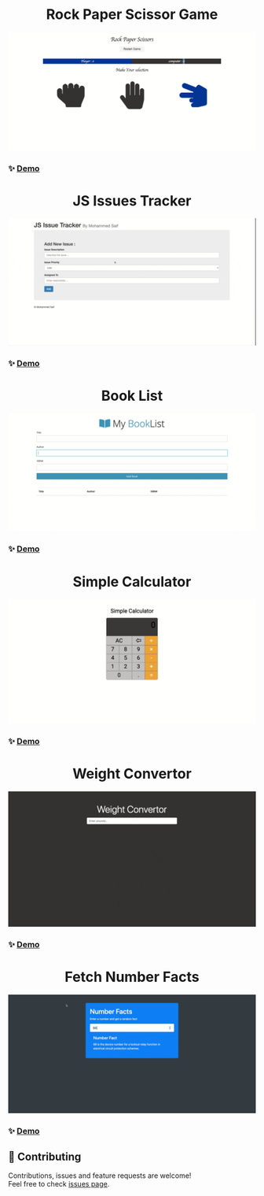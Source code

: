 <h1 align="center"> Rock Paper Scissor Game  </h1>

![alt text](appsGIF/1.gif)

### ✨ [Demo]()

##

<h1 align="center">JS Issues Tracker  </h1>

![alt text](appsGIF/2.gif)

### ✨ [Demo]()

##

<h1 align="center">Book List  </h1>

![alt text](appsGIF/3.gif)

### ✨ [Demo]()

##

<h1 align="center">Simple Calculator  </h1>

![alt text](appsGIF/4.gif)

### ✨ [Demo]()

##

<h1 align="center"> Weight Convertor  </h1>

![alt text](appsGIF/5.gif)

### ✨ [Demo]()

##

<h1 align="center"> Fetch Number Facts  </h1>

![alt text](appsGIF/6.gif)

### ✨ [Demo]()

##

## 🤝 Contributing

Contributions, issues and feature requests are welcome!<br />Feel free to check [issues page](https://github.com/MoSaif00/code-Along-with-tutorials-/issues).
